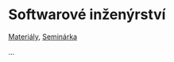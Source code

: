 # Softwarové inženýrství

[Materiály](https://cunicz-my.sharepoint.com/:f:/g/personal/11165798_cuni_cz/EgKI3IKkpt1AkqjQIHan22oBerY2NTJ6dihmmrLHf_3Izw), [Seminárka](https://cunicz-my.sharepoint.com/:x:/g/personal/11165798_cuni_cz/EYVu9SqPjN1KstQNw3Fys8IBKN0Ebm8LdcZhwI6ahblgcg)

...
